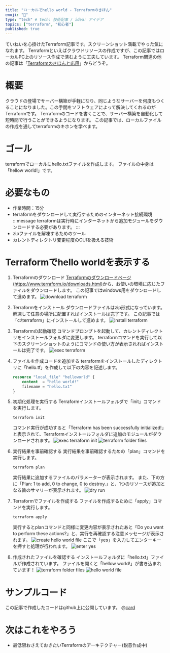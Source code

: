 ```yaml
---
title: "ローカルでhello world - Terraformのきほん"
emoji: "🐣"
type: "tech" # tech: 技術記事 / idea: アイデア
topics: ["terraform", "初心者"]
published: true
---
```

ていねいを心掛けたTerraform記事です。スクリーンショット満載でやった気になれます。
Terraformといえばクラウドリソースの作成ですが、この記事ではローカルPC上のリソース作成で済むように工夫しています。
Terraform関連の他の記事は「[Terraformのきほんと応用](https://zenn.dev/sway/articles/terraform_index_list)」からどうぞ。

# 概要
クラウドの登場でサーバー構築が手軽になり、同じようなサーバーを何度もつくることになりました。この手間をソフトウェアによって解決してくれるのがTerraformです。
Terraformのコードを書くことで、サーバー構築を自動化して短時間で行うことができるようになります。
この記事では、ローカルファイルの作成を通してterraformのキホンを学べます。

# ゴール
terraformでローカルにhello.txtファイルを作成します。
ファイルの中身は「hellow world!」です。

# 必要なもの
- 作業時間：15分
- terraformをダウンロードして実行するためのインターネット接続環境
  :::message
  terraformは実行時にインターネットから追加モジュールをダウンロードする必要があります。
  :::
- zipファイルを解凍するためのツール
- カレントディレクトリ変更程度のCUIを扱える技術

# Terraformでhello worldを表示する

1. Terraformのダウンロード
[Terraformのダウンロードページ(https://www.terraform.io/downloads.html)](https://www.terraform.io/downloads.html)から、お使いの環境に応じたファイルをダウンロードします。
この記事ではwindows用をダウンロードして進めます。
![download terraform](/images/terraform_biginner_helloworld/terraform_biginner_helloworld_tutorial_01.jpg)

1. Terraformをインストール
ダウンロードファイルはzip形式になっています。解凍して任意の場所に配置すればインストールは完了です。
この記事では「c:\terraform」にインストールして進めます。
![install terraform](/images/terraform_biginner_helloworld/terraform_biginner_helloworld_tutorial_02.jpg)

1. Terraformの起動確認
コマンドプロンプトを起動して、カレントディレクトリをインストールフォルダに変更します。
terraformコマンドを実行して以下のスクリーンショットのようにコマンドの使い方が表示されればインストールは完了です。
![exec terraform](/images/terraform_biginner_helloworld/terraform_biginner_helloworld_tutorial_03.jpg)

1. ファイルを作成コードを追加する
    terraformをインストールしたディレクトリに「hello.tf」を作成して以下の内容を記述します。
    ```hcl:hello.tf
    resource "local_file" "helloworld" {
        content  = "hello world!"
        filename = "hello.txt"
    }
    ```

1. 初期化処理を実行する
    Terraformインストールフォルダで「init」コマンドを実行します。
    ```
    terraform init
    ```
    コマンド実行が成功すると「Terraform has been successfully initialized!」と表示されて、Terraformインストールフォルダに追加のモジュールがダウンロードされます。
    ![exec terraform init](/images/terraform_biginner_helloworld/terraform_biginner_helloworld_tutorial_04.jpg)
    ![terraform folder files](/images/terraform_biginner_helloworld/terraform_biginner_helloworld_tutorial_05.jpg)

1. 実行結果を事前確認する
    実行結果を事前確認するための「plan」コマンドを実行します。
    ```
    terraform plan
    ```
    実行結果に追加するファイルのパラメーターが表示されます。
    また、下の方に「Plan: 1 to add, 0 to change, 0 to destroy.」と、1つのリソースが追加となる旨のサマリーが表示されます。
    ![dry run](/images/terraform_biginner_helloworld/terraform_biginner_helloworld_tutorial_06.jpg)

1. Terraformでファイルを作成する
    ファイルを作成するために「apply」コマンドを実行します。
    ```
    terraform apply
    ```
    実行するとplanコマンドと同様に変更内容が表示されたあと「Do you want to perform these actions?」と、実行を再確認する注意メッセージが表示されます。
    ![create hello world file](/images/terraform_biginner_helloworld/terraform_biginner_helloworld_tutorial_07.jpg)
    ここで「yes」を入力してエンターキーを押すと処理が行われます。
    ![enter yes](/images/terraform_biginner_helloworld/terraform_biginner_helloworld_tutorial_08.jpg)

1. 作成されたファイルを確認する
   インストールフォルダに「hello.txt」ファイルが作成されています。
   ファイルを開くと「hellow world!」が書き込まれています！
    ![terraform folder files](/images/terraform_biginner_helloworld/terraform_biginner_helloworld_tutorial_09.jpg)
    ![hello world file](/images/terraform_biginner_helloworld/terraform_biginner_helloworld_tutorial_10.jpg)

# サンプルコード
この記事で作成したコードはgithub上に公開しています。
@[card](https://github.com/sway11466/zenn/tree/main/sample_codes/terraform_biginner_helloworld)

# 次はこれをやろう
- 最低限おさえておきたいTerraformのアーキテクチャー(鋭意作成中)
